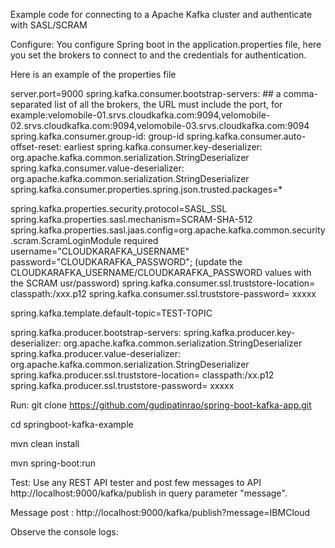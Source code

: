 Example code for connecting to a Apache Kafka cluster and authenticate with SASL/SCRAM 

Configure:
You configure Spring boot in the application.properties file, here you set the brokers to connect to and the credentials for authentication.

Here is an example of the properties file

server.port=9000
spring.kafka.consumer.bootstrap-servers: ## a comma-separated list of all the brokers, the URL must include the port, for example:velomobile-01.srvs.cloudkafka.com:9094,velomobile-02.srvs.cloudkafka.com:9094,velomobile-03.srvs.cloudkafka.com:9094
spring.kafka.consumer.group-id: group-id
spring.kafka.consumer.auto-offset-reset: earliest
spring.kafka.consumer.key-deserializer: org.apache.kafka.common.serialization.StringDeserializer
spring.kafka.consumer.value-deserializer: org.apache.kafka.common.serialization.StringDeserializer
spring.kafka.consumer.properties.spring.json.trusted.packages=*

spring.kafka.properties.security.protocol=SASL_SSL
spring.kafka.properties.sasl.mechanism=SCRAM-SHA-512
spring.kafka.properties.sasl.jaas.config=org.apache.kafka.common.security.scram.ScramLoginModule required username="CLOUDKARAFKA_USERNAME" password="CLOUDKARAFKA_PASSWORD";
 (update the CLOUDKARAFKA_USERNAME/CLOUDKARAFKA_PASSWORD values with the SCRAM usr/password)
spring.kafka.consumer.ssl.truststore-location= classpath:/xxx.p12
spring.kafka.consumer.ssl.truststore-password= xxxxx

spring.kafka.template.default-topic=TEST-TOPIC

spring.kafka.producer.bootstrap-servers: 
spring.kafka.producer.key-deserializer: org.apache.kafka.common.serialization.StringDeserializer
spring.kafka.producer.value-deserializer: org.apache.kafka.common.serialization.StringDeserializer
spring.kafka.producer.ssl.truststore-location= classpath:/xx.p12
spring.kafka.producer.ssl.truststore-password= xxxxx

Run:
git clone https://github.com/gudipatinrao/spring-boot-kafka-app.git

cd springboot-kafka-example

mvn clean install

mvn spring-boot:run

Test:
Use any REST API tester and post few messages to API http://localhost:9000/kafka/publish in query parameter "message".

Message post : http://localhost:9000/kafka/publish?message=IBMCloud

Observe the console logs:
